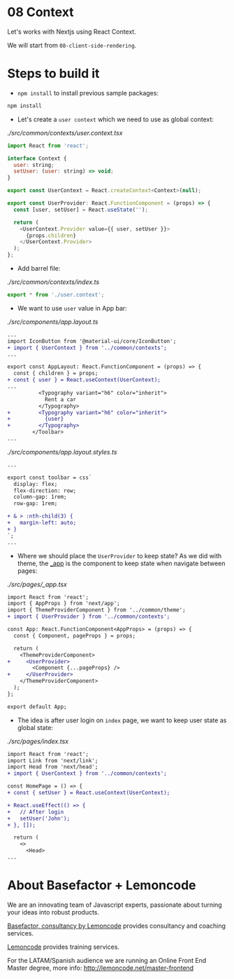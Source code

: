 # 08 Context

Let's works with Nextjs using React Context.

We will start from `08-client-side-rendering`.

# Steps to build it

- `npm install` to install previous sample packages:

```bash
npm install
```

- Let's create a `user context` which we need to use as global context:

_./src/common/contexts/user.context.tsx_

```javascript
import React from 'react';

interface Context {
  user: string;
  setUser: (user: string) => void;
}

export const UserContext = React.createContext<Context>(null);

export const UserProvider: React.FunctionComponent = (props) => {
  const [user, setUser] = React.useState('');

  return (
    <UserContext.Provider value={{ user, setUser }}>
      {props.children}
    </UserContext.Provider>
  );
};

```

- Add barrel file:

_./src/common/contexts/index.ts_

```javascript
export * from './user.context';

```

- We want to use `user` value in App bar:

_./src/components/app.layout.ts_

```diff
...
import IconButton from '@material-ui/core/IconButton';
+ import { UserContext } from '../common/contexts';
...

export const AppLayout: React.FunctionComponent = (props) => {
  const { children } = props;
+ const { user } = React.useContext(UserContext);
...
          <Typography variant="h6" color="inherit">
            Rent a car
          </Typography>
+         <Typography variant="h6" color="inherit">
+           {user}
+         </Typography>
        </Toolbar>
...

```

_./src/components/app.layout.styles.ts_

```diff
...

export const toolbar = css`
  display: flex;
  flex-direction: row;
  column-gap: 1rem;
  row-gap: 1rem;

+ & > :nth-child(3) {
+   margin-left: auto;
+ }
`;
...
```

- Where we should place the `UserProvider` to keep state? As we did with theme, the [_app](https://nextjs.org/docs/advanced-features/custom-app) is the component  to keep state when navigate between pages:

_./src/pages/\_app.tsx_

```diff
import React from 'react';
import { AppProps } from 'next/app';
import { ThemeProviderComponent } from '../common/theme';
+ import { UserProvider } from '../common/contexts';

const App: React.FunctionComponent<AppProps> = (props) => {
  const { Component, pageProps } = props;

  return (
    <ThemeProviderComponent>
+     <UserProvider>
        <Component {...pageProps} />
+     </UserProvider>
    </ThemeProviderComponent>
  );
};

export default App;

```

- The idea is after user login on `index` page, we want to keep user state as global state:

_./src/pages/index.tsx_

```diff
import React from 'react';
import Link from 'next/link';
import Head from 'next/head';
+ import { UserContext } from '../common/contexts';

const HomePage = () => {
+ const { setUser } = React.useContext(UserContext);

+ React.useEffect(() => {
+   // After login
+   setUser('John');
+ }, []);

  return (
    <>
      <Head>
...

```

# About Basefactor + Lemoncode

We are an innovating team of Javascript experts, passionate about turning your ideas into robust products.

[Basefactor, consultancy by Lemoncode](http://www.basefactor.com) provides consultancy and coaching services.

[Lemoncode](http://lemoncode.net/services/en/#en-home) provides training services.

For the LATAM/Spanish audience we are running an Online Front End Master degree, more info: http://lemoncode.net/master-frontend
